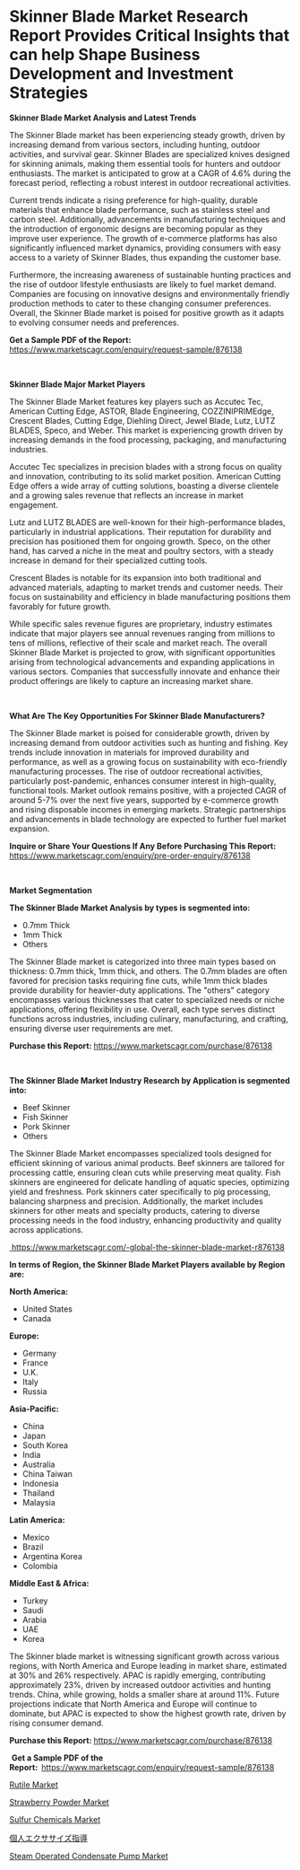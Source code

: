 <p><h1>Skinner Blade Market Research Report Provides Critical Insights that can help Shape Business Development and Investment Strategies</h1></p><p><strong>Skinner Blade Market Analysis and Latest Trends</strong></p>
<p><p>The Skinner Blade market has been experiencing steady growth, driven by increasing demand from various sectors, including hunting, outdoor activities, and survival gear. Skinner Blades are specialized knives designed for skinning animals, making them essential tools for hunters and outdoor enthusiasts. The market is anticipated to grow at a CAGR of 4.6% during the forecast period, reflecting a robust interest in outdoor recreational activities.</p><p>Current trends indicate a rising preference for high-quality, durable materials that enhance blade performance, such as stainless steel and carbon steel. Additionally, advancements in manufacturing techniques and the introduction of ergonomic designs are becoming popular as they improve user experience. The growth of e-commerce platforms has also significantly influenced market dynamics, providing consumers with easy access to a variety of Skinner Blades, thus expanding the customer base.</p><p>Furthermore, the increasing awareness of sustainable hunting practices and the rise of outdoor lifestyle enthusiasts are likely to fuel market demand. Companies are focusing on innovative designs and environmentally friendly production methods to cater to these changing consumer preferences. Overall, the Skinner Blade market is poised for positive growth as it adapts to evolving consumer needs and preferences.</p></p>
<p><strong>Get a Sample PDF of the Report:&nbsp;</strong> <a href="https://www.marketscagr.com/enquiry/request-sample/876138">https://www.marketscagr.com/enquiry/request-sample/876138</a></p>
<p>&nbsp;</p>
<p><strong>Skinner Blade Major Market Players</strong></p>
<p><p>The Skinner Blade Market features key players such as Accutec Tec, American Cutting Edge, ASTOR, Blade Engineering, COZZINIPRIMEdge, Crescent Blades, Cutting Edge, Diehling Direct, Jewel Blade, Lutz, LUTZ BLADES, Speco, and Weber. This market is experiencing growth driven by increasing demands in the food processing, packaging, and manufacturing industries.</p><p>Accutec Tec specializes in precision blades with a strong focus on quality and innovation, contributing to its solid market position. American Cutting Edge offers a wide array of cutting solutions, boasting a diverse clientele and a growing sales revenue that reflects an increase in market engagement.</p><p>Lutz and LUTZ BLADES are well-known for their high-performance blades, particularly in industrial applications. Their reputation for durability and precision has positioned them for ongoing growth. Speco, on the other hand, has carved a niche in the meat and poultry sectors, with a steady increase in demand for their specialized cutting tools.</p><p>Crescent Blades is notable for its expansion into both traditional and advanced materials, adapting to market trends and customer needs. Their focus on sustainability and efficiency in blade manufacturing positions them favorably for future growth.</p><p>While specific sales revenue figures are proprietary, industry estimates indicate that major players see annual revenues ranging from millions to tens of millions, reflective of their scale and market reach. The overall Skinner Blade Market is projected to grow, with significant opportunities arising from technological advancements and expanding applications in various sectors. Companies that successfully innovate and enhance their product offerings are likely to capture an increasing market share.</p></p>
<p>&nbsp;</p>
<p><strong>What Are The Key Opportunities For Skinner Blade Manufacturers?</strong></p>
<p><p>The Skinner Blade market is poised for considerable growth, driven by increasing demand from outdoor activities such as hunting and fishing. Key trends include innovation in materials for improved durability and performance, as well as a growing focus on sustainability with eco-friendly manufacturing processes. The rise of outdoor recreational activities, particularly post-pandemic, enhances consumer interest in high-quality, functional tools. Market outlook remains positive, with a projected CAGR of around 5-7% over the next five years, supported by e-commerce growth and rising disposable incomes in emerging markets. Strategic partnerships and advancements in blade technology are expected to further fuel market expansion.</p></p>
<p><strong>Inquire or Share Your Questions If Any Before Purchasing This Report:</strong> <a href="https://www.marketscagr.com/enquiry/pre-order-enquiry/876138">https://www.marketscagr.com/enquiry/pre-order-enquiry/876138</a></p>
<p>&nbsp;</p>
<p><strong>Market Segmentation</strong></p>
<p><strong>The Skinner Blade Market Analysis by types is segmented into:</strong></p>
<p><ul><li>0.7mm Thick</li><li>1mm Thick</li><li>Others</li></ul></p>
<p><p>The Skinner Blade market is categorized into three main types based on thickness: 0.7mm thick, 1mm thick, and others. The 0.7mm blades are often favored for precision tasks requiring fine cuts, while 1mm thick blades provide durability for heavier-duty applications. The "others" category encompasses various thicknesses that cater to specialized needs or niche applications, offering flexibility in use. Overall, each type serves distinct functions across industries, including culinary, manufacturing, and crafting, ensuring diverse user requirements are met.</p></p>
<p><strong>Purchase this Report:&nbsp;</strong><a href="https://www.marketscagr.com/purchase/876138">https://www.marketscagr.com/purchase/876138</a></p>
<p>&nbsp;</p>
<p><strong>The Skinner Blade Market Industry Research by Application is segmented into:</strong></p>
<p><ul><li>Beef Skinner</li><li>Fish Skinner</li><li>Pork Skinner</li><li>Others</li></ul></p>
<p><p>The Skinner Blade Market encompasses specialized tools designed for efficient skinning of various animal products. Beef skinners are tailored for processing cattle, ensuring clean cuts while preserving meat quality. Fish skinners are engineered for delicate handling of aquatic species, optimizing yield and freshness. Pork skinners cater specifically to pig processing, balancing sharpness and precision. Additionally, the market includes skinners for other meats and specialty products, catering to diverse processing needs in the food industry, enhancing productivity and quality across applications.</p></p>
<p><a href="https://www.marketscagr.com/-global-the-skinner-blade-market-r876138">&nbsp;https://www.marketscagr.com/-global-the-skinner-blade-market-r876138</a></p>
<p><strong>In terms of Region, the Skinner Blade Market Players available by Region are:</strong></p>
<p>
    <p> <strong> North America: </strong>
        <ul>
            <li>United States</li>
            <li>Canada</li>
        </ul>
        </p> 
    <p> <strong> Europe: </strong>
        <ul>
            <li>Germany</li>
            <li>France</li>
            <li>U.K.</li>
            <li>Italy</li>
            <li>Russia</li>
        </ul>
        </p> 
    <p> <strong> Asia-Pacific: </strong>
        <ul>
            <li>China</li>
            <li>Japan</li>
            <li>South Korea</li>
            <li>India</li>
            <li>Australia</li>
            <li>China Taiwan</li>
            <li>Indonesia</li>
            <li>Thailand</li>
            <li>Malaysia</li>
        </ul>
        </p> 
    <p> <strong> Latin America: </strong>
        <ul>
            <li>Mexico</li>
            <li>Brazil</li>
            <li>Argentina Korea</li>
            <li>Colombia</li>
        </ul>
        </p> 
    <p> <strong> Middle East & Africa: </strong>
        <ul>
            <li>Turkey</li>
            <li>Saudi</li>
            <li>Arabia</li>
            <li>UAE</li>
            <li>Korea</li>
        </ul>
    </p>
    </p>
<p><p>The Skinner blade market is witnessing significant growth across various regions, with North America and Europe leading in market share, estimated at 30% and 26% respectively. APAC is rapidly emerging, contributing approximately 23%, driven by increased outdoor activities and hunting trends. China, while growing, holds a smaller share at around 11%. Future projections indicate that North America and Europe will continue to dominate, but APAC is expected to show the highest growth rate, driven by rising consumer demand.</p></p>
<p><strong>Purchase this Report: </strong><a href="https://www.marketscagr.com/purchase/876138">https://www.marketscagr.com/purchase/876138</a></p>
<p>&nbsp;<strong>Get a Sample PDF of the Report:&nbsp;&nbsp;</strong><a href="https://www.marketscagr.com/enquiry/request-sample/876138">https://www.marketscagr.com/enquiry/request-sample/876138</a></p>
<p><strong></strong></p>
<p><p><a href="https://issuu.com/reportprime-2/docs/rutile-market-size-2030.pptx_d66c29a04494b8">Rutile Market</a></p><p><a href="https://medium.com/@garthstehriii/global-perspectives-on-strawberry-powder-market-trends-challenges-and-forecast-2024-2031-bfa5ea27d894?postPublishedType=initial">Strawberry Powder Market</a></p><p><a href="https://issuu.com/reportprime-2/docs/sulfur-chemicals-market-size-2030.p_db80ca86b71fff">Sulfur Chemicals Market</a></p><p><a href="https://medium.com/@qarpaiop35/personal-exercise-instruction-market-%E3%81%AE%E3%82%B0%E3%83%AD%E3%83%BC%E3%83%90%E3%83%AB%E5%B8%82%E5%A0%B4%E6%A6%82%E8%A6%81%E3%81%AF-%E4%B8%96%E7%95%8C%E3%81%8A%E3%82%88%E3%81%B3%E4%B8%BB%E8%A6%81%E5%B8%82%E5%A0%B4%E3%81%AB%E3%81%8A%E3%81%91%E3%82%8B%E6%A5%AD%E7%95%8C%E3%81%AB%E5%BD%B1%E9%9F%BF%E3%82%92%E4%B8%8E%E3%81%88%E3%82%8B%E4%B8%BB%E8%A6%81%E3%81%AA%E3%83%88%E3%83%AC%E3%83%B3%E3%83%89%E3%81%AB%E3%81%A4%E3%81%84%E3%81%A6-%E7%8B%AC%E8%87%AA%E3%81%AE%E8%A6%96%E7%82%B9%E3%82%92%E6%8F%90%E4%BE%9B%E3%81%97%E3%81%BE%E3%81%99-0b1d27f8067e">個人エクササイズ指導</a></p><p><a href="https://medium.com/@m.muhlisin.sin_83756/the-global-market-overview-of-the-steam-operated-condensate-pump-market-provides-a-unique-23a976b67daa">Steam Operated Condensate Pump Market</a></p></p>